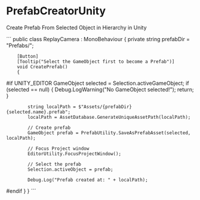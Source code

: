 # PrefabCreatorUnity
Create Prefab From Selected Object in Hierarchy in Unity

´´´
public class ReplayCamera : MonoBehaviour
{
        private string prefabDir = "Prefabs/";

        [Button]
        [Tooltip("Select the GameObject first to become a Prefab")]
        void CreatePrefab()
        {
#if UNITY_EDITOR
            GameObject selected = Selection.activeGameObject;
            if (selected == null)
            {
                Debug.LogWarning("No GameObject selected!");
                return;
            }

            string localPath = $"Assets/{prefabDir}{selected.name}.prefab";
            localPath = AssetDatabase.GenerateUniqueAssetPath(localPath);

            // Create prefab
            GameObject prefab = PrefabUtility.SaveAsPrefabAsset(selected, localPath);

            // Focus Project window
            EditorUtility.FocusProjectWindow();

            // Select the prefab
            Selection.activeObject = prefab;

            Debug.Log("Prefab created at: " + localPath);
#endif
        }
}
´´´
